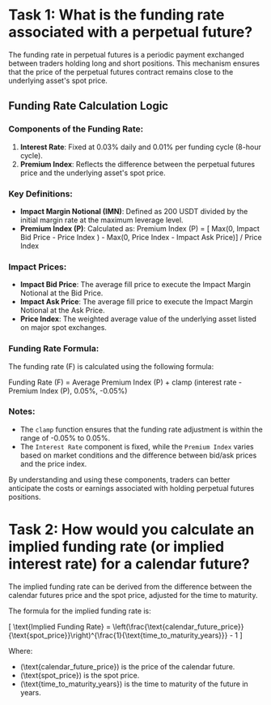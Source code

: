 # Task 1: What is the funding rate associated with a perpetual future?
The funding rate in perpetual futures is a periodic payment exchanged between traders holding long and short positions. This mechanism ensures that the price of the perpetual futures contract remains close to the underlying asset's spot price.

## Funding Rate Calculation Logic

### Components of the Funding Rate:
1. **Interest Rate**: Fixed at 0.03% daily and 0.01% per funding cycle (8-hour cycle).
2. **Premium Index**: Reflects the difference between the perpetual futures price and the underlying asset's spot price.

### Key Definitions:
- **Impact Margin Notional (IMN)**: Defined as 200 USDT divided by the initial margin rate at the maximum leverage level.
- **Premium Index (P)**: Calculated as:
Premium Index (P) = [ Max(0, Impact Bid Price - Price Index ) - Max(0, Price Index - Impact Ask Price)] / Price Index

### Impact Prices:
- **Impact Bid Price**: The average fill price to execute the Impact Margin Notional at the Bid Price.
- **Impact Ask Price**: The average fill price to execute the Impact Margin Notional at the Ask Price.
- **Price Index**: The weighted average value of the underlying asset listed on major spot exchanges.

### Funding Rate Formula:
The funding rate (F) is calculated using the following formula:

Funding Rate (F) = Average Premium Index (P) + clamp (interest rate - Premium Index (P), 0.05%, -0.05%)

### Notes:
- The `clamp` function ensures that the funding rate adjustment is within the range of -0.05% to 0.05%.
- The `Interest Rate` component is fixed, while the `Premium Index` varies based on market conditions and the difference between bid/ask prices and the price index.

By understanding and using these components, traders can better anticipate the costs or earnings associated with holding perpetual futures positions.

# Task 2: How would you calculate an implied funding rate (or implied interest rate) for a calendar future? 

The implied funding rate can be derived from the difference between the calendar futures price and the spot price, adjusted for the time to maturity.

The formula for the implied funding rate is:

\[
\text{Implied Funding Rate} = \left(\frac{\text{calendar\_future\_price}}{\text{spot\_price}}\right)^{\frac{1}{\text{time\_to\_maturity\_years}}} - 1
\]

Where:
- \(\text{calendar\_future\_price}\) is the price of the calendar future.
- \(\text{spot\_price}\) is the spot price.
- \(\text{time\_to\_maturity\_years}\) is the time to maturity of the future in years.
